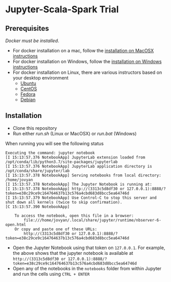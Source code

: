 
# Jupyter-Scala-Spark Trial

## Prerequisites

*Docker must be installed*. 
* For docker installation on a mac, follow
  the [installation on MacOSX instructions](https://docs.docker.com/docker-for-mac/install/)
* For docker installation on Windows, follow
  the [installation on Windows instructions](https://docs.docker.com/docker-for-windows/install/)
* For docker installation on Linux, there are various instructors based on your desktop environment
  * [Ubuntu](https://docs.docker.com/install/linux/docker-ce/ubuntu/)
  * [CentOS](https://docs.docker.com/install/linux/docker-ce/centos/)
  * [Fedora](https://docs.docker.com/install/linux/docker-ce/fedora/)
  * [Debian](https://docs.docker.com/install/linux/docker-ce/debian/)

## Installation

* Clone this repository
* Run either _run.sh_ (Linux or MacOSX) or _run.bat_ (Windows)

When running you will see the following status

```
Executing the command: jupyter notebook
[I 15:13:57.376 NotebookApp] JupyterLab extension loaded from /opt/conda/lib/python3.7/site-packages/jupyterlab
[I 15:13:57.376 NotebookApp] JupyterLab application directory is /opt/conda/share/jupyter/lab
[I 15:13:57.378 NotebookApp] Serving notebooks from local directory: /home/jovyan
[I 15:13:57.378 NotebookApp] The Jupyter Notebook is running at:
[I 15:13:57.378 NotebookApp] http://(3313c5d8df30 or 127.0.0.1):8888/?token=e38c29ce9c164764637b13c576a4cbd683d8bcc5ea64746d
[I 15:13:57.379 NotebookApp] Use Control-C to stop this server and shut down all kernels (twice to skip confirmation).
[C 15:13:57.390 NotebookApp] 
    
    To access the notebook, open this file in a browser:
        file:///home/jovyan/.local/share/jupyter/runtime/nbserver-6-open.html
    Or copy and paste one of these URLs:
        http://(3313c5d8df30 or 127.0.0.1):8888/?token=e38c29ce9c164764637b13c576a4cbd683d8bcc5ea64746d
```

* Open the Jupyter Notebook using that token on `127.0.0.1`. For example, the above shows that the jupyter notebook
  is available at `http://(3313c5d8df30 or 127.0.0.1):8888/?token=e38c29ce9c164764637b13c576a4cbd683d8bcc5ea64746d`
* Open any of the notebooks in the `notebooks` folder from within Jupyter and run the cells using `CTRL + ENTER`
